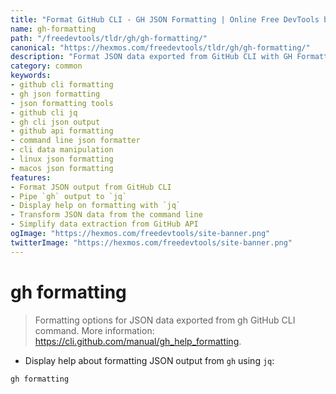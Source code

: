 ```yaml
---
title: "Format GitHub CLI - GH JSON Formatting | Online Free DevTools by Hexmos"
name: gh-formatting
path: "/freedevtools/tldr/gh/gh-formatting/"
canonical: "https://hexmos.com/freedevtools/tldr/gh/gh-formatting/"
description: "Format JSON data exported from GitHub CLI with GH Formatting. Streamline data transformation and manipulate JSON output using `jq`. Free online tool, no registration required."
category: common
keywords:
- github cli formatting
- gh json formatting
- json formatting tools
- github cli jq
- gh cli json output
- github api formatting
- command line json formatter
- cli data manipulation
- linux json formatting
- macos json formatting
features:
- Format JSON output from GitHub CLI
- Pipe `gh` output to `jq`
- Display help on formatting with `jq`
- Transform JSON data from the command line
- Simplify data extraction from GitHub API
ogImage: "https://hexmos.com/freedevtools/site-banner.png"
twitterImage: "https://hexmos.com/freedevtools/site-banner.png"
---
```


# gh formatting

> Formatting options for JSON data exported from gh GitHub CLI command.
> More information: <https://cli.github.com/manual/gh_help_formatting>.

- Display help about formatting JSON output from `gh` using `jq`:

`gh formatting`
